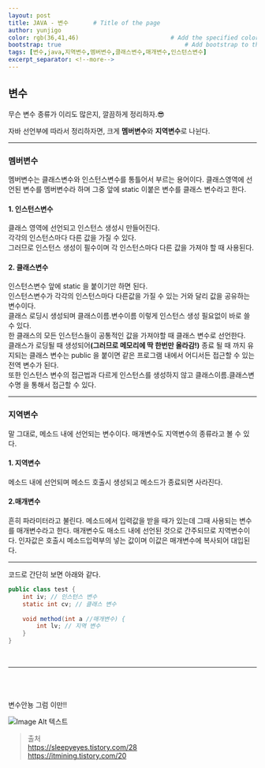 ```yaml
---
layout: post
title: JAVA - 변수       # Title of the page
author: yunjigo                   
color: rgb(36,41,46)                          # Add the specified color as feature image, and change link colors in post
bootstrap: true                                   # Add bootstrap to the page
tags: [변수,java,지역변수,멤버변수,클래스변수,매개변수,인스턴스변수]
excerpt_separator: <!--more-->
---
```


## 변수  <br>
      
무슨 변수 종류가 이리도 많은지, 깔끔하게 정리하자.😎
<!--more-->

자바 선언부에 따라서 정리하자면, 크게 <b>멤버변수</b>와 <b>지역변수</b>로 나뉜다.

---
### 멤버변수

멤버변수는 클래스변수와 인스턴스변수를 통틀어서 부르는 용어이다.
클래스영역에 선언된 변수를 멤버변수라 하며 그중 앞에 static 이붙은 변수를 클래스 변수라고 한다.



#### 1. 인스턴스변수
클래스 영역에 선언되고 인스턴스 생성시 만들어진다.    
각각의 인스턴스마다 다른 값을 가질 수 있다.    
그러므로 인스턴스 생성이 필수이며 각 인스턴스마다 다른 값을 가져야 할 때 사용된다.    



#### 2. 클래스변수    
    
인스턴스변수 앞에 static 을 붙이기만 하면 된다.    
인스턴스변수가 각각의 인스턴스마다 다른값을 가질 수 있는 거와 달리 값을 공유하는 변수이다.    
클래스 로딩시 생성되며 클래스이름.변수이름 이렇게 인스턴스 생성 필요없이 바로 쓸 수 있다.    
한 클래스의 모든 인스턴스들이 공통적인 값을 가져야할 때 클래스 변수로 선언한다.    
클래스가 로딩될 때 생성되어<b>(그러므로 메모리에 딱 한번만 올라감!)</b>
종료 될 때 까지 유지되는 클래스 변수는 public 을 붙이면 같은 프로그램 내에서 어디서든 접근할 수 있는 전역 변수가 된다.    
또한 인스턴스 변수의 접근법과 다르게 인스턴스를 생성하지 않고 클래스이름.클래스변수명 을 통해서 접근할 수 있다.    



---
### 지역변수    
말 그대로, 메소드 내에 선언되는 변수이다. 매개변수도 지역변수의 종류라고 볼 수 있다.    


#### 1. 지역변수   
메소드 내에 선언되며 메소드 호출시 생성되고 메소드가 종료되면 사라진다.    
    
#### 2.매개변수    

흔히 파라미터라고 불린다. 메소드에서 입력값을 받을 때가 있는데 그때 사용되는 변수를 매개변수라고 한다.
매개변수도 매소드 내에 선언된 것으로 간주되므로 지역변수이다.
인자값은 호출시 메소드입력부의 넣는 값이며 이값은 매개변수에 복사되어 대입된다.    


---
코드로 간단히 보면 아래와 같다.


```java
public class test { 
    int iv; // 인스턴스 변수 
    static int cv; // 클래스 변수 
    
    void method(int a //매개변수) { 
        int lv; // 지역 변수
    } 
}

```

<br>


-----


<br><br><br>
변수안뇽 그럼 이만!!

![Image Alt 텍스트](http://app.jjalbang.today/jj1G9.gif)




>출처    
https://sleepyeyes.tistory.com/28    
https://itmining.tistory.com/20
    
    
    
